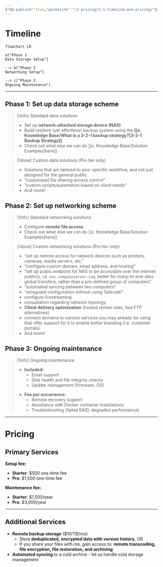 ```yaml
---
{"dg-publish":true,"permalink":"/2-pricing/2-1-timeline-and-pricing/"}
---
```


# Timeline

```mermaid
flowchart LR

a["Phase 1
Data Storage Setup"]

--> b["Phase 2
Networking Setup"]

--> c["Phase 3
Ongoing Maintenance"]
```


---

## Phase 1: Set up data storage scheme

> [!info] Standard data solutions
> - Set up **network-attached storage device (NAS)**
> - Build resilient (yet effortless) backup system using the **[[x. Knowledge Base/What is a 3-2-1 backup strategy?\|3-2-1 Backup Strategy]]**
> - Check out what else we can do [[x. Knowledge Base/Solution Examples\|here]]

> [!done] Custom data solutions (Pro tier only)
> 
> - Solutions that are tailored to your specific workflow, and not just designed for the general public
> - “customized file sharing access control”
> - “custom scripts/automation based on client needs”
> - And more!

## Phase 2: Set up networking scheme

> [!info] Standard networking solutions
> - Configure **remote file access**
> - Check out what else we can do [[x. Knowledge Base/Solution Examples\|here]]

> [!done] Custom networking solutions (Pro tier only)
> - “set up remote access for network devices such as printers, cameras, media servers, etc."
> - “configure custom domain, email address, and hosting”
> - “set up public endpoint for NAS to be accessible over the internet publicly, i.e. `nas.companyserver.com`, better for many-to-one data global transfers, rather than a pre-defined group of computers”
> - “automated syncing between two computers”
> - “wireguard configuration without using Tailscale”
> - configure livestreaming
> - consultation regarding network topology
> - **Client delivery optimization** (hosted review sites, fast FTP alternatives)
> - connect domains to various services you may already be using that offer support for it to enable better branding (i.e. customer portals)
> - And more!

## Phase 3: Ongoing maintenance

> [!info] Ongoing maintenance
> - **Included:**
> 	* Email support
> 	* Disk health and file integrity checks
> 	* Update management (firmware, OS)
> * **Fee per occurrence:**
> 	* Remote recovery support
> 	* Assistance with Docker container installations
> 	* Troubleshooting (failed RAID, degraded performance)

---

# Pricing

## Primary Services

**Setup fee:**
- **Starter**: $500 one-time fee
- **Pro**: $1,500 one-time fee

**Maintenance fee:**
- **Starter**: $1,500/year
- **Pro**: $3,000/year

---
## Additional Services

* **Remote backup storage** ($10/TB/mo)
	* Store **deduplicated, encrypted data with version history**, OR
	* If you share your files with me, gain access to: **remote transcoding, file encryption, file restoration, and archiving**
* **Automated syncing** to a cold archive - let us handle cold storage management